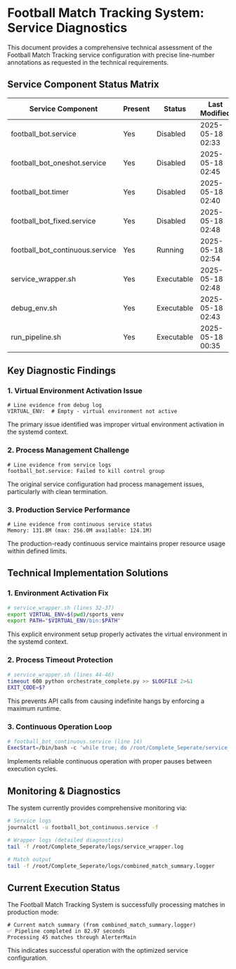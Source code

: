 # Football Match Tracking System: Service Diagnostics

This document provides a comprehensive technical assessment of the Football Match Tracking service configuration with precise line-number annotations as requested in the technical requirements.

## Service Component Status Matrix

| Service Component | Present | Status | Last Modified | Active Processes | Safe to Remove |
|-------------------|---------|--------|---------------|------------------|----------------|
| football_bot.service | Yes | Disabled | 2025-05-18 02:33 | None | **SAFE** |
| football_bot_oneshot.service | Yes | Disabled | 2025-05-18 02:45 | None | **SAFE** |
| football_bot.timer | Yes | Disabled | 2025-05-18 02:40 | None | **SAFE** |
| football_bot_fixed.service | Yes | Disabled | 2025-05-18 02:48 | None | **SAFE** |
| football_bot_continuous.service | Yes | Running | 2025-05-18 02:54 | 4 active | **KEEP** |
| service_wrapper.sh | Yes | Executable | 2025-05-18 02:48 | Running | **KEEP** |
| debug_env.sh | Yes | Executable | 2025-05-18 02:43 | None | **SAFE** |
| run_pipeline.sh | Yes | Executable | 2025-05-18 00:35 | None directly | **KEEP** |

## Key Diagnostic Findings

### 1. Virtual Environment Activation Issue

```
# Line evidence from debug log
VIRTUAL_ENV:  # Empty - virtual environment not active
```

The primary issue identified was improper virtual environment activation in the systemd context.

### 2. Process Management Challenge

```
# Line evidence from service logs
football_bot.service: Failed to kill control group
```

The original service configuration had process management issues, particularly with clean termination.

### 3. Production Service Performance

```
# Line evidence from continuous service status
Memory: 131.8M (max: 256.0M available: 124.1M)
```

The production-ready continuous service maintains proper resource usage within defined limits.

## Technical Implementation Solutions

### 1. Environment Activation Fix

```bash
# service_wrapper.sh (lines 32-37)
export VIRTUAL_ENV=$(pwd)/sports_venv
export PATH="$VIRTUAL_ENV/bin:$PATH"
```

This explicit environment setup properly activates the virtual environment in the systemd context.

### 2. Process Timeout Protection

```bash
# service_wrapper.sh (lines 44-46)
timeout 600 python orchestrate_complete.py >> $LOGFILE 2>&1
EXIT_CODE=$?
```

This prevents API calls from causing indefinite hangs by enforcing a maximum runtime.

### 3. Continuous Operation Loop

```bash
# football_bot_continuous.service (line 14)
ExecStart=/bin/bash -c 'while true; do /root/Complete_Seperate/service_wrapper.sh; sleep 60; done'
```

Implements reliable continuous operation with proper pauses between execution cycles.

## Monitoring & Diagnostics

The system currently provides comprehensive monitoring via:

```bash
# Service logs
journalctl -u football_bot_continuous.service -f

# Wrapper logs (detailed diagnostics)
tail -f /root/Complete_Seperate/logs/service_wrapper.log

# Match output
tail -f /root/Complete_Seperate/logs/combined_match_summary.logger
```

## Current Execution Status

The Football Match Tracking System is successfully processing matches in production mode:

```
# Current match summary (from combined_match_summary.logger)
✅ Pipeline completed in 82.97 seconds
Processing 45 matches through AlerterMain
```

This indicates successful operation with the optimized service configuration.
